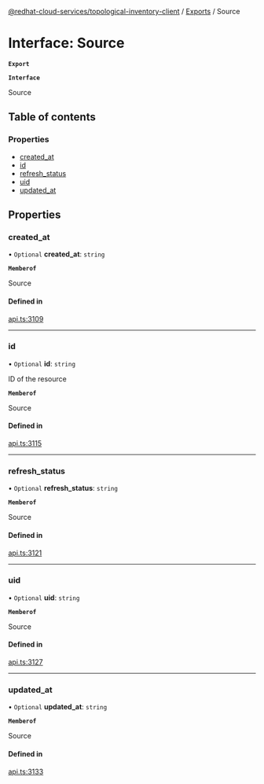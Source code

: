 [@redhat-cloud-services/topological-inventory-client](../README.md) / [Exports](../modules.md) / Source

# Interface: Source

**`Export`**

**`Interface`**

Source

## Table of contents

### Properties

- [created\_at](Source.md#created_at)
- [id](Source.md#id)
- [refresh\_status](Source.md#refresh_status)
- [uid](Source.md#uid)
- [updated\_at](Source.md#updated_at)

## Properties

### created\_at

• `Optional` **created\_at**: `string`

**`Memberof`**

Source

#### Defined in

[api.ts:3109](https://github.com/RedHatInsights/javascript-clients/blob/master/packages/topological-inventory/api.ts#L3109)

___

### id

• `Optional` **id**: `string`

ID of the resource

**`Memberof`**

Source

#### Defined in

[api.ts:3115](https://github.com/RedHatInsights/javascript-clients/blob/master/packages/topological-inventory/api.ts#L3115)

___

### refresh\_status

• `Optional` **refresh\_status**: `string`

**`Memberof`**

Source

#### Defined in

[api.ts:3121](https://github.com/RedHatInsights/javascript-clients/blob/master/packages/topological-inventory/api.ts#L3121)

___

### uid

• `Optional` **uid**: `string`

**`Memberof`**

Source

#### Defined in

[api.ts:3127](https://github.com/RedHatInsights/javascript-clients/blob/master/packages/topological-inventory/api.ts#L3127)

___

### updated\_at

• `Optional` **updated\_at**: `string`

**`Memberof`**

Source

#### Defined in

[api.ts:3133](https://github.com/RedHatInsights/javascript-clients/blob/master/packages/topological-inventory/api.ts#L3133)
